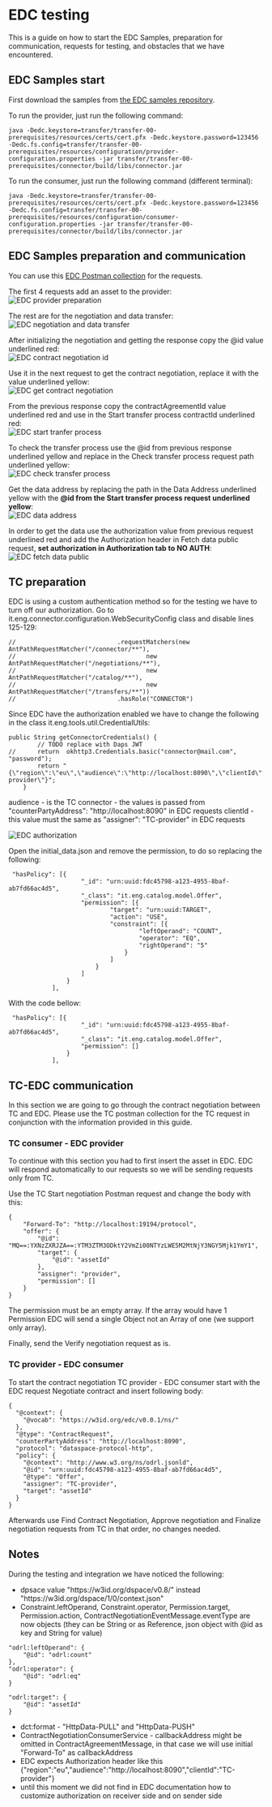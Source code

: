 # EDC testing

This is a guide on how to start the EDC Samples, preparation for communication, requests for testing, and obstacles that we have encountered.

## EDC Samples start

First download the samples from [the EDC samples repository](https://github.com/eclipse-edc/Samples/tree/main).

To run the provider, just run the following command:

```
java -Dedc.keystore=transfer/transfer-00-prerequisites/resources/certs/cert.pfx -Dedc.keystore.password=123456 -Dedc.fs.config=transfer/transfer-00-prerequisites/resources/configuration/provider-configuration.properties -jar transfer/transfer-00-prerequisites/connector/build/libs/connector.jar
```

To run the consumer, just run the following command (different terminal):

```
java -Dedc.keystore=transfer/transfer-00-prerequisites/resources/certs/cert.pfx -Dedc.keystore.password=123456 -Dedc.fs.config=transfer/transfer-00-prerequisites/resources/configuration/consumer-configuration.properties -jar transfer/transfer-00-prerequisites/connector/build/libs/connector.jar
```

## EDC Samples preparation and communication

You can use this [EDC Postman collection](edc-sample.postman_collection.json) for the requests.

The first 4 requests add an asset to the provider:<br/>
![EDC provider preparation](edc-provider-preparation.png)

The rest are for the negotiation and data transfer:<br/>
![EDC negotiation and data transfer](edc-negotiation-and-data-transfer.png)

After initializing the negotiation and getting the response copy the @id value underlined red:<br/>
![EDC contract negotiation id](edc-contract-negotiation-id.png)

Use it in the next request to get the contract negotiation, replace it with the value underlined yellow:<br/>
![EDC get contract negotiation](edc-get-contract-negotiation.png)

From the previous response copy the contractAgreementId value underlined red and use in the Start transfer process contractId underlined red:<br/>
![EDC start tranfer process](edc-start-tranfer-process.png)

To check the transfer process use the @id from previous response underlined yellow and replace in the Check transfer process request path underlined yellow:<br/>
![EDC check transfer process](edc-check-transfer-process.png)

Get the data address by replacing the path in the Data Address underlined yellow with the **@id from the Start transfer process request underlined yellow**:<br/>
![EDC data address](edc-data-address.png)

In order to get the data use the authorization value from previous request underlined red and add the Authorization header in Fetch data public request, **set authorization in Authorization tab to NO AUTH**:<br/>
![EDC fetch data public](edc-fetch-data-public.png)

## TC preparation

EDC is using a custom authentication method so for the testing we have to turn off our authorization. Go to it.eng.connector.configuration.WebSecurityConfig class and disable lines 125-129:

```
//                            .requestMatchers(new AntPathRequestMatcher("/connector/**"),
//                                    new AntPathRequestMatcher("/negotiations/**"),
//                                    new AntPathRequestMatcher("/catalog/**"),
//                                    new AntPathRequestMatcher("/transfers/**"))
//                            .hasRole("CONNECTOR")
```

Since EDC have the authorization enabled we have to change the following in the class it.eng.tools.util.CredentialUtils:

```
public String getConnectorCredentials() {
		// TODO replace with Daps JWT
//		return  okhttp3.Credentials.basic("connector@mail.com", "password");
		return "{\"region\":\"eu\",\"audience\":\"http://localhost:8090\",\"clientId\":\"TC-provider\"}";
	}
```

audience - is the TC connector - the values is passed from  "counterPartyAddress": "http&#65279;://localhost:8090" in EDC requests
clientId - this value must the same as "assigner": "TC-provider" in EDC requests <br/>

![EDC authorization](edc-authorization.png)


Open the initial_data.json and remove the permission, to do so replacing the following:

```
 "hasPolicy": [{
                    "_id": "urn:uuid:fdc45798-a123-4955-8baf-ab7fd66ac4d5",
                    "_class": "it.eng.catalog.model.Offer",
                    "permission": [{
							"target": "urn:uuid:TARGET",
                            "action": "USE",
                            "constraint": [{
                                    "leftOperand": "COUNT",
                                    "operator": "EQ",
                                    "rightOperand": "5"
                                }
                            ]
                        }
                    ]
                }
            ],
```

With the code bellow:

```
 "hasPolicy": [{
                    "_id": "urn:uuid:fdc45798-a123-4955-8baf-ab7fd66ac4d5",
                    "_class": "it.eng.catalog.model.Offer",
                    "permission": []
                }
            ],
```


## TC-EDC communication

In this section we are going to go through the contract negotiation between TC and EDC. Please use the TC postman collection for the TC request in conjunction with the information provided in this guide.

### TC consumer - EDC provider

To continue with this section you had to first insert the asset in EDC. EDC will respond automatically to our requests so we will be sending requests only from TC.

Use the TC Start negotiation Postman request and change the body with this:

```
{
    "Forward-To": "http://localhost:19194/protocol",
    "offer": {
        "@id": "MQ==:YXNzZXRJZA==:YTM3ZTM3ODktY2VmZi00NTYzLWE5M2MtNjY3NGY5Mjk1YmY1",
        "target": {
            "@id": "assetId"
        },
        "assigner": "provider",
        "permission": []
    }
}
```

The permission must be an empty array. If the array would have 1 Permission EDC will send a single Object not an Array of one (we support only array).

Finally, send the Verify negotiation request as is.

### TC provider - EDC consumer

To start the contract negotiation TC provider - EDC consumer start with the EDC request Negotiate contract and insert following body:

```
{
  "@context": {
    "@vocab": "https://w3id.org/edc/v0.0.1/ns/"
  },
  "@type": "ContractRequest",
  "counterPartyAddress": "http://localhost:8090",
  "protocol": "dataspace-protocol-http",
  "policy": {
    "@context": "http://www.w3.org/ns/odrl.jsonld",
    "@id": "urn:uuid:fdc45798-a123-4955-8baf-ab7fd66ac4d5",
    "@type": "Offer",
    "assigner": "TC-provider",
    "target": "assetId"
  }
}
```

Afterwards use Find Contract Negotiation, Approve negotiation and Finalize negotiation requests from TC in that order, no changes needed.

## Notes

During the testing and integration we have noticed the following:

- dpsace value "https&#65279;://w3id.org/dspace/v0.8/" instead "https&#65279;://w3id.org/dspace/1/0/context.json"
- Constraint.leftOperand, Constraint.operator, Permission.target, Permission.action, ContractNegotiationEventMessage.eventType are now objects
(they can be String or as Reference, json object with @id as key and String for value)
 
```
"odrl:leftOperand": {
	"@id": "odrl:count"
},
"odrl:operator": {
	"@id": "odrl:eq"
}
 
"odrl:target": {
	"@id": "assetId"
}
```

- dct:format - "HttpData-PULL" and "HttpData-PUSH"
- ContractNegotiationConsumerService - callbackAddress might be omitted in ContractAgreementMessage, in that case we will use initial "Forward-To" as callbackAddress
- EDC expects Authorization header like this {\"region\":\"eu\",\"audience\":\"http&#65279;://localhost:8090\",\"clientId\":\"TC-provider\"}
- until this moment we did not find in EDC documentation how to customize authorization on receiver side and on sender side